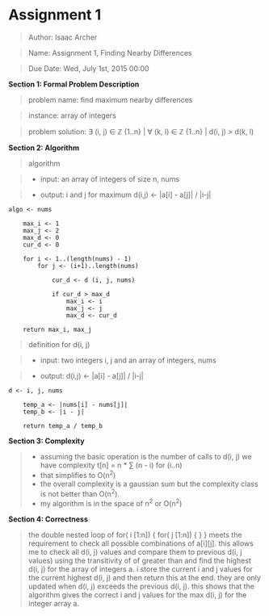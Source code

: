 # **Assignment 1**
> Author: Isaac Archer

> Name: Assignment 1, Finding Nearby Differences

> Due Date: Wed, July 1st, 2015 00:00


**Section 1: Formal Problem Description**

> problem name: find maximum nearby differences

> instance: array of integers

> problem solution: ∃ (i, j) ∈ ℤ {1..n} | ∀ (k, l) ∈ ℤ {1..n} | d(i, j) > d(k, l)

**Section 2: Algorithm**
> algorithm

>- input: an array of integers of size n, nums

>- output: i and j for maximum d(i,j) <- |a[i] - a[j]| / |i-j|

	algo <- nums

		max_i <- 1
		max_j <- 2
		max_d <- 0
		cur_d <- 0

		for i <- 1..(length(nums) - 1)
			for j <- (i+1)..length(nums)

				cur_d <- d (i, j, nums)

				if cur_d > max_d
					max_i <- i
					max_j <- j
					max_d <- cur_d

		return max_i, max_j

> definition for d(i, j)

>- input: two integers i, j and an array of integers, nums

>- output: d(i,j) <- |a[i] - a[j]| / |i-j|

	d <- i, j, nums

		temp_a <- |nums[i] - nums[j]|
		temp_b <- |i - j|

		return temp_a / temp_b

**Section 3: Complexity**
>- assuming the basic operation is the number of calls to d(i, j) we have complexity t[n] = n * ∑ (n - i) for (i..n)
>- that simplifies to O(n<sup>2</sup>)
>- the overall complexity is a gaussian sum but the complexity class is not better than O(n<sup>2</sup>).
>- my algorithm is in the space of n<sup>2</sup> or O(n<sup>2</sup>)

**Section 4: Correctness**

> the double nested loop of for( i [1:n]) { for( j [1:n]) { } } meets the requirement to check all possible combinations of a[i][j]. this allows me to check all d(i, j) values and compare them to previous d(i, j values) using the transitivity of of greater than and find the highest d(i, j) for the array of integers a. i store the current i and j values for the current highest d(i, j) and then return this at the end. they are only updated when d(i, j) exceeds the previous d(i, j). this shows that the algorithm gives the correct i and j values for the max d(i, j) for the integer array a.
